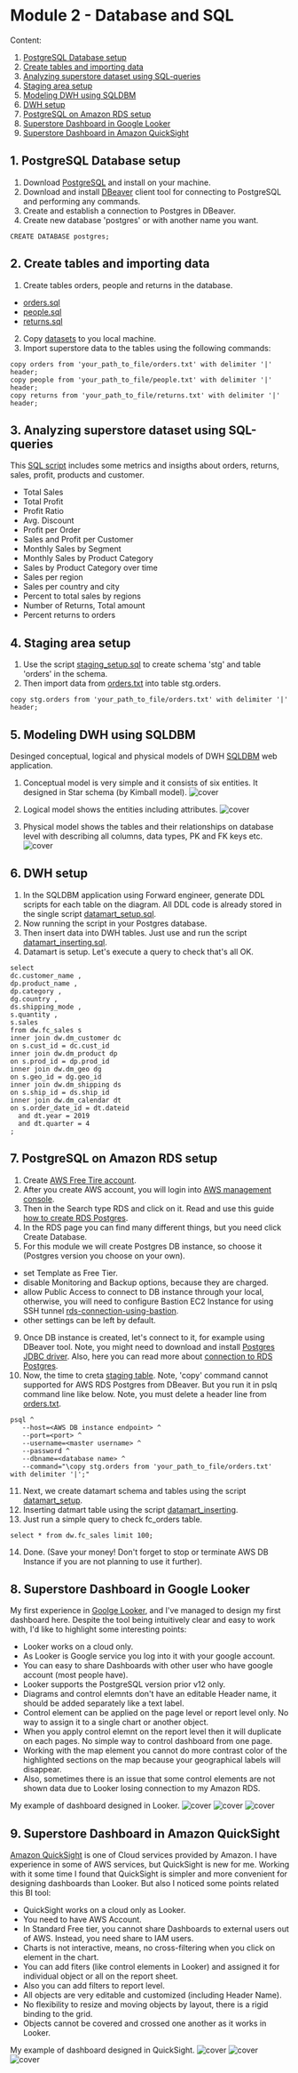 # Module 2 - Database and SQL
Content:
1. [PostgreSQL Database setup](https://github.com/souluran/datalearn101/tree/master/DE-101/Module2#1-postgresql-database-setup)
2. [Create tables and importing data](https://github.com/souluran/datalearn101/tree/master/DE-101/Module2#2-create-tables-and-importing-data)
3. [Analyzing superstore dataset using SQL-queries](https://github.com/souluran/datalearn101/tree/master/DE-101/Module2#3-analyzing-superstore-dataset-using-sql-queries)
4. [Staging area setup](https://github.com/souluran/datalearn101/tree/master/DE-101/Module2#4-staging-area-setup)
5. [Modeling DWH using SQLDBM](https://github.com/souluran/datalearn101/tree/master/DE-101/Module2#5-modeling-dwh-using-sqldbm)
6. [DWH setup](https://github.com/souluran/datalearn101/tree/master/DE-101/Module2#6-dwh-setup)
7. [PostgreSQL on Amazon RDS setup](https://github.com/souluran/datalearn101/tree/master/DE-101/Module2#7-postgresql-on-amazon-rds-setup)
8. [Superstore Dashboard in Google Looker](https://github.com/souluran/datalearn101/blob/master/DE-101/Module2/README.md#8-superstore-dashboard-in-google-looker)
9. [Superstore Dashboard in Amazon QuickSight](https://github.com/souluran/datalearn101/blob/master/DE-101/Module2/README.md#9-superstore-dashboard-in-amazon-quicksight)


## 1. PostgreSQL Database setup
1. Download [PostgreSQL](https://www.postgresql.org/download/) and install on your machine.
2. Download and install [DBeaver](https://dbeaver.io/download/) client tool for connecting to PostgreSQL and performing any commands.
3. Create and establish a connection to Postgres in DBeaver.
4. Create new database 'postgres' or with another name you want.
```
CREATE DATABASE postgres;
```

## 2. Create tables and importing data
1. Create tables orders, people and returns in the database.
- [orders.sql](https://github.com/souluran/datalearn101/blob/master/DE-101/Module2/orders.sql)
- [people.sql](https://github.com/souluran/datalearn101/blob/master/DE-101/Module2/people.sql)
- [returns.sql](https://github.com/souluran/datalearn101/blob/master/DE-101/Module2/returns.sql)
2. Copy [datasets](https://github.com/souluran/datalearn101/tree/master/DE-101/Module2/data) to you local machine.
3. Import superstore data to the tables using the following commands:
```
copy orders from 'your_path_to_file/orders.txt' with delimiter '|' header;
copy people from 'your_path_to_file/people.txt' with delimiter '|' header;
copy returns from 'your_path_to_file/returns.txt' with delimiter '|' header;
```

## 3. Analyzing superstore dataset using SQL-queries
This [SQL script](https://github.com/souluran/datalearn101/blob/master/DE-101/Module2/superstore_queries.sql) includes some metrics and insigths about orders, returns, sales, profit, products and customer.
- Total Sales
- Total Profit
- Profit Ratio
- Avg. Discount
- Profit per Order
- Sales and Profit per Customer
- Monthly Sales by Segment
- Monthly Sales by Product Category
- Sales by Product Category over time
- Sales per region
- Sales per country and city
- Percent to total sales by regions
- Number of Returns, Total amount
- Percent returns to orders

## 4. Staging area setup
1. Use the script [staging_setup.sql](https://github.com/souluran/datalearn101/blob/master/DE-101/Module2/staging_setup.sql) to create schema 'stg' and table 'orders' in the schema.
2. Then import data from [orders.txt](https://github.com/souluran/datalearn101/blob/master/DE-101/Module2/data/orders.txt) into table stg.orders.
```
copy stg.orders from 'your_path_to_file/orders.txt' with delimiter '|' header;
```

## 5. Modeling DWH using SQLDBM
Desinged conceptual, logical and physical models of DWH [SQLDBM](https://sqldbm.com/Home/) web application.

1. Conceptual model is very simple and it consists of six entities. It designed in Star schema (by Kimball model).
![cover](https://github.com/souluran/datalearn101/blob/master/DE-101/Module2/image/Conceptual%20model.JPG)

2. Logical model shows the entities including attributes.
![cover](https://github.com/souluran/datalearn101/blob/master/DE-101/Module2/image/Logical%20model.JPG)

3. Physical model shows the tables and their relationships on database level with describing all columns, data types, PK and FK keys etc. 
![cover](https://github.com/souluran/datalearn101/blob/master/DE-101/Module2/image/Physical%20model.JPG)

## 6. DWH setup
1. In the SQLDBM application using Forward engineer, generate DDL scripts for each table on the diagram. All DDL code is already stored in the single script [datamart_setup.sql](https://github.com/souluran/datalearn101/blob/master/DE-101/Module2/datamart_setup.sql). 
2. Now running the script in your Postgres database.
3. Then insert data into DWH tables. Just use and run the script [datamart_inserting.sql](https://github.com/souluran/datalearn101/blob/master/DE-101/Module2/datamart_inserting.sql).
4. Datamart is setup. Let's execute a query to check that's all OK.
```
select 
dc.customer_name ,
dp.product_name ,
dp.category ,
dg.country ,
ds.shipping_mode ,
s.quantity ,
s.sales 
from dw.fc_sales s
inner join dw.dm_customer dc 
on s.cust_id = dc.cust_id 
inner join dw.dm_product dp 
on s.prod_id = dp.prod_id 
inner join dw.dm_geo dg 
on s.geo_id = dg.geo_id 
inner join dw.dm_shipping ds 
on s.ship_id = ds.ship_id 
inner join dw.dm_calendar dt 
on s.order_date_id = dt.dateid
  and dt.year = 2019
  and dt.quarter = 4
;
```

## 7. PostgreSQL on Amazon RDS setup
1. Create [AWS Free Tire account](https://aws.amazon.com/free/?nc1=h_ls).
2. After you create AWS account, you will login into [AWS management console](https://console.aws.amazon.com/console/home).
3. Then in the Search type RDS and click on it.
  Read and use this guide [how to create RDS Postgres](https://docs.aws.amazon.com/AmazonRDS/latest/UserGuide/CHAP_GettingStarted.CreatingConnecting.PostgreSQL.html).
4. In the RDS page you can find many different things, but you need click Create Database.
5. For this module we will create Postgres DB instance, so choose it (Postgres version you choose on your own).
  - set Template as Free Tier. 
  - disable Monitoring and Backup options, because they are charged.
  - allow Public Access to connect to DB instance through your local, otherwise, you will need to configure Bastion EC2 Instance for using SSH tunnel [rds-connection-using-bastion](https://aws.amazon.com/premiumsupport/knowledge-center/rds-connect-using-bastion-host-linux/).
  - other settings can be left by default.
9. Once DB instance is created, let's connect to it, for example using DBeaver tool. 
  Note, you might need to download and install [Postgres JDBC driver](https://jdbc.postgresql.org/download/).
  Also, here you can read more about [connection to RDS Postgres](https://docs.aws.amazon.com/AmazonRDS/latest/UserGuide/USER_ConnectToPostgreSQLInstance.html).
10. Now, the time to creta [staging table](https://github.com/souluran/datalearn101/blob/master/DE-101/Module2/staging_setup.sql). Note, 'copy' command cannot supported for AWS RDS Postgres from DBeaver.
  But you run it in pslq command line like below. Note, you must delete a header line from [orders.txt](https://github.com/souluran/datalearn101/blob/master/DE-101/Module2/data/orders.txt).
```
psql ^
   --host=<AWS DB instance endpoint> ^
   --port=<port> ^
   --username=<master username> ^
   --password ^
   --dbname=<database name> ^
   --command="\copy stg.orders from 'your_path_to_file/orders.txt' with delimiter '|';"
```
11. Next, we create datamart schema and tables using the script [datamart_setup](https://github.com/souluran/datalearn101/blob/master/DE-101/Module2/datamart_setup.sql).
12. Inserting datmart table using the script [datamart_inserting](https://github.com/souluran/datalearn101/blob/master/DE-101/Module2/datamart_inserting.sql).
13. Just run a simple query to check fc_orders table.
```
select * from dw.fc_sales limit 100;
```
14. Done. (Save your money! Don't forget to stop or terminate AWS DB Instance if you are not planning to use it further).

## 8. Superstore Dashboard in Google Looker
My first experience in [Goolge Looker](https://lookerstudio.google.com), and I've managed to design my first dashboard here. Despite the tool being intuitively clear and easy to work with, I'd like to highlight some interesting points:
- Looker works on a cloud only.
- As Looker is Google service you log into it with your google account.
- You can easy to share Dashboards with other user who have google account (most people have).
- Looker supports the PostgreSQL version prior v12 only.
- Diagrams and control elemnts don't have an editable Header name, it should be added separately like a text label.
- Control element can be applied on the page level or report level only. No way to assign it to a single chart or another object.
- When you apply control elemnt on the report level then it will duplicate on each pages. No simple way to control dashboard from one page.
- Working with the map element you cannot do more contrast color of the highlighted sections on the map because your geographical labels will disappear.
- Also, sometimes there is an issue that some control elements are not shown data due to Looker losing connection to my Amazon RDS.

My example of dashboard designed in Looker.
![cover](https://github.com/souluran/datalearn101/blob/master/DE-101/Module2/image/looker/looke-dashboard-page1.JPG)
![cover](https://github.com/souluran/datalearn101/blob/master/DE-101/Module2/image/looker/looke-dashboard-page2.JPG)
![cover](https://github.com/souluran/datalearn101/blob/master/DE-101/Module2/image/looker/looke-dashboard-page3.JPG)

## 9. Superstore Dashboard in Amazon QuickSight
[Amazon QuickSight](https://aws.amazon.com/quicksight/) is one of Cloud services provided by Amazon. I have experience in some of AWS services, but QuickSight is new for me. Working with it some time I found that QuickSight is simpler and more convenient for designing dashboards than Looker. But also I noticed some points related this BI tool:
- QuickSight works on a cloud only as Looker.
- You need to have AWS Account.
- In Standard Free tier, you cannot share Dashboards to external users out of AWS. Instead, you need share to IAM users.
- Charts is not interactive, means, no cross-filtering when you click on element in the chart.
- You can add fiters (like control elements in Looker) and assigned it for individual object or all on the report sheet.
- Also you can add filters to report level.
- All objects are very editable and customized (including Header Name).
- No flexibility to resize and moving objects by layout, there is a rigid binding to the grid. 
- Objects cannot be covered and crossed one another as it works in Looker.

My example of dashboard designed in QuickSight.
![cover](https://github.com/souluran/datalearn101/blob/master/DE-101/Module2/image/quicksight/quicksight-dashboard-page1.JPG)
![cover](https://github.com/souluran/datalearn101/blob/master/DE-101/Module2/image/quicksight/quicksight-dashboard-page2.JPG)
![cover](https://github.com/souluran/datalearn101/blob/master/DE-101/Module2/image/quicksight/quicksight-dashboard-page3.JPG)
